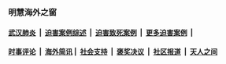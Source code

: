 
### 明慧海外之窗

####  [武汉肺炎](indexes/365.md?t=06141600) &nbsp;|&nbsp;  [迫害案例综述](indexes/328.md?t=06141600) &nbsp;|&nbsp; [迫害致死案例](indexes/277.md?t=06141600)  &nbsp;|&nbsp; [更多迫害案例](indexes/81.md?t=06141600)  &nbsp;|&nbsp; 
####  [时事评论](indexes/19.md?t=06141600) &nbsp;|&nbsp; [海外简讯](indexes/245.md?t=06141600)&nbsp;|&nbsp;  [社会支持](indexes/140.md?t=06141600) &nbsp;|&nbsp; [褒奖决议](indexes/282.md?t=06141600) &nbsp;|&nbsp; [社区报道](indexes/91.md?t=06141600)  &nbsp;|&nbsp; [天人之间](indexes/78.md?t=06141600) 

